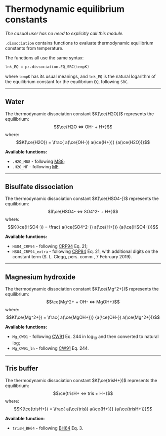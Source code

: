 # Thermodynamic equilibrium constants

*The casual user has no need to explicitly call this module.*

`.dissociation` contains functions to evaluate thermodynamic equilibrium constants from temperature.

The functions all use the same syntax:

```python
lnk_EQ = pz.dissociation.EQ_SRC(tempK)
```

where `tempK` has its usual meanings, and `lnk_EQ` is the natural logarithm of the equilibrium constant for the equilibrium `EQ`, following `SRC`.

---

## Water

The thermodynamic dissociation constant $K(\ce{H2O})$ represents the equilibrium:
$$\ce{H2O <=> OH- + H+}$$
where:
$$K(\ce{H2O}) = \frac{ a(\ce{OH-}) a(\ce{H+})} {a(\ce{H2O})}$$

**Available functions:**

  * `.H2O_M88` - following [M88](../../refs/#m);
  * `.H2O_MF` - following [MF](../../refs/#m).

---

## Bisulfate dissociation

The thermodynamic dissociation constant $K(\ce{HSO4-})$ represents the equilibrium:
$$\ce{HSO4- <=> SO4^2- + H+}$$
where:
$$K(\ce{HSO4-}) = \frac{ a(\ce{SO4^2-}) a(\ce{H+})} {a(\ce{HSO4-})}$$

**Available functions:**

  * `HSO4_CRP94` - following [CRP94](../../refs/#c) Eq. 21;
  * `HSO4_CRP94_extra` - following [CRP94](../../refs/#c) Eq. 21, with additional digits on the constant term (S. L. Clegg, pers. comm., 7 February 2019).

---

## Magnesium hydroxide

The thermodynamic dissociation constant $K(\ce{Mg^2+})$ represents the equilibrium:
$$\ce{Mg^2+ + OH- <=> MgOH+}$$
where:
$$K(\ce{Mg^2+}) = \frac{ a(\ce{MgOH+})} {a(\ce{OH-}) a(\ce{Mg^2+})}$$

**Available functions:**

  * `Mg_CW91` - following [CW91](../../refs/#c) Eq. 244 in log<sub>10</sub> and then converted to natural log;
  * `Mg_CW91_ln` - following [CW91](../../refs/#c) Eq. 244.

---

## Tris buffer

The thermodynamic dissociation constant $K(\ce{trisH+})$ represents the equilibrium:
$$\ce{trisH+ <=> tris + H+}$$
where:
$$K(\ce{trisH+}) = \frac{ a(\ce{tris}) a(\ce{H+})} {a(\ce{trisH+})}$$

**Available function:**

  * `trisH_BH64` - following [BH64](../../refs/#b) Eq. 3.
